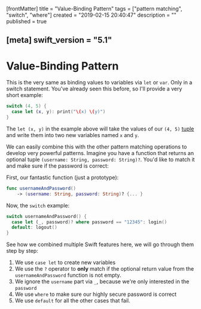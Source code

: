[frontMatter]
title = "Value-Binding Pattern"
tags = ["pattern matching", "switch", "where"]
created = "2019-02-15 20:40:47"
description = ""
published = true

[meta]
swift_version = "5.1"
---

# Value-Binding Pattern

This is the very same as binding values to variables via `let` or `var`.
Only in a switch statement. You\'ve already seen this before, so I\'ll
provide a very short example:

``` Swift
switch (4, 5) {
  case let (x, y): print("\(x) \(y)")
}
```

The `let (x, y)` in the example above will take the values of our `(4, 5)` [tuple](apv::tuple) and write them into two new variables named `x` and `y`.

We can easily combine this with the other pattern matching operations to develop very powerful patterns. Imagine you have a function that returns an optional tuple `(username: String, password: String)?`. You'd like to match it and make sure if the password is correct:

First, our fantastic function (just a prototype):

``` Swift
func usernameAndPassword() 
    -> (username: String, password: String)? {... }
```

Now, the `switch` example:

``` Swift
switch usernameAndPassword() {
  case let (_, password)? where password == "12345": login()
  default: logout()
}
```

See how we combined multiple Swift features here, we will go through them step by step:

1. We use `case let` to create new variables
2. We use the `?` operator to **only** match if the optional return value from the
   `usernameAndPassword` function is not empty.
3. We ignore the `username` part via `_`, because we're only interested in the `password`
4. We use `where` to make sure our highly secure password is correct
5. We use `default` for all the other cases that fail.
